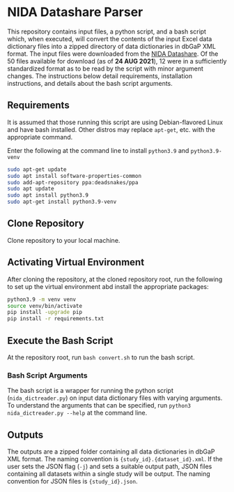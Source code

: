 # NIDA Datashare Parser

This repository contains input files, a python script, and a bash script which, when executed, will convert the contents of the input Excel data dictionary files into a zipped directory of data dictionaries in dbGaP XML format.  The input files were downloaded from the [NIDA Datashare](https://datashare.nida.nih.gov/). Of the 50 files available for download (as of **24 AUG 2021**), 12 were in a sufficiently standardized format as to be read by the script with minor argument changes.  The instructions below detail requirements, installation instructions, and details about the bash script arguments.

## Requirements
It is assumed that those running this script are using Debian-flavored Linux and have bash installed.  Other distros may replace `apt-get`, etc. with the appropriate command.

Enter the following at the command line to install `python3.9` and `python3.9-venv`

```bash
sudo apt-get update
sudo apt install software-properties-common
sudo add-apt-repository ppa:deadsnakes/ppa
sudo apt update
sudo apt install python3.9
sudo apt-get install python3.9-venv
```

## Clone Repository
Clone repository to your local machine.

## Activating Virtual Environment
After cloning the repository, at the cloned repository root, run the following to set up the virtual environment abd install the appropriate packages:

```bash
python3.9 -m venv venv
source venv/bin/activate
pip install -upgrade pip
pip install -r requirements.txt
```

## Execute the Bash Script
At the repository root, run `bash convert.sh` to run the bash script.

### Bash Script Arguments
The bash script is a wrapper for running the python script (`nida_dictreader.py`) on input data dictionary files with varying arguments.  To understand the arguments that can be specified, run `python3 nida_dictreader.py --help` at the command line.

## Outputs
The outputs are a zipped folder containing all data dictionaries in dbGaP XML format.  The naming convention is `{study_id}.{dataset_id}.xml`.  If the user sets the JSON flag (`-j`) and sets a suitable output path, JSON files containing all datasets within a single study will be output.  The naming convention for JSON files is `{study_id}.json`.
